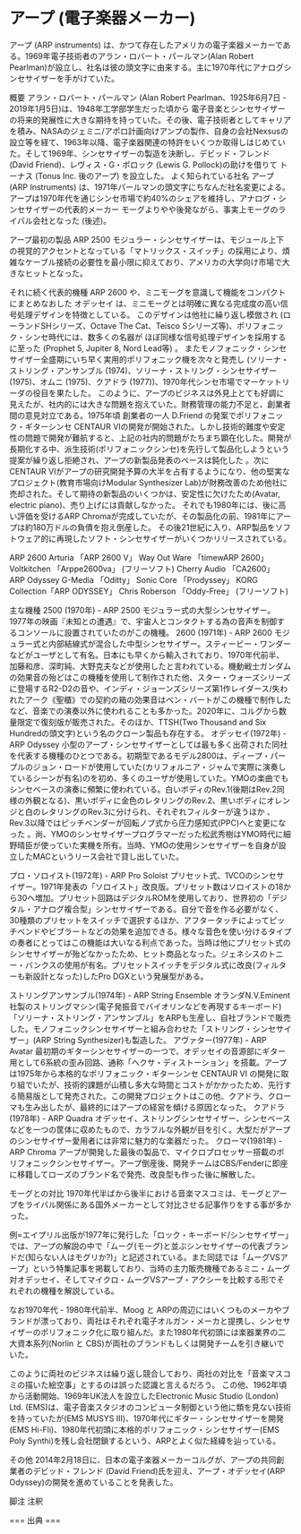 # アープ (電子楽器メーカー)

アープ (ARP instruments) は、かつて存在したアメリカの電子楽器メーカーである。1969年電子技術者のアラン・ロバート・パールマン(Alan Robert Pearlman)が設立し、社名は彼の頭文字に由来する。主に1970年代にアナログシンセサイザーを手がけていた。

概要
アラン・ロバート・パールマン (Alan Robert Pearlman、1925年6月7日 - 2019年1月5日)は、1948年工学部学生だった頃から 電子音楽とシンセサイザーの将来的発展性に大きな期待を持っていた。その後、電子技術者としてキャリアを積み、NASAのジェミニ/アポロ計画向けアンプの製作、自身の会社Nexsusの設立等を経て、1963年以降、電子楽器関連の特許をいくつか取得しはじめていた。そして1969年、シンセサイザーの製造を決断し、デビッド・フレンド (David Friend)、レヴィス・G・ポロック (Lewis G. Pollock)の助けを借りて トーナス (Tonus Inc. 後のアープ) を設立した。
よく知られている社名 アープ (ARP Instruments) は、1971年パールマンの頭文字にちなんだ社名変更による。
アープは1970年代を通じシンセ市場で約40%のシェアを維持し、アナログ・シンセサイザーの代表的メーカー モーグよりやや後発ながら、事実上モーグのライバル会社となった (後述)。

アープ最初の製品 ARP 2500 モジュラー・シンセサイザーは、モジュール上下の視覚的アクセントとなっている「マトリックス・スイッチ」の採用により、煩雑なケーブル接続の必要性を最小限に抑えており、アメリカの大学向け市場で大きなヒットとなった。

それに続く代表的機種 ARP 2600 や、ミニモーグを意識して機能をコンパクトにまとめなおした オデッセイ は、ミニモーグとは明確に異なる完成度の高い信号処理デザインを特徴としている。 このデザインは他社に繰り返し模倣され (ローランドSHシリーズ、Octave The Cat、Teisco Sシリーズ等)、ポリフォニック・シンセ時代には、数多くの名器が ほぼ同様な信号処理デザインを採用するに至った (Prophet 5, Jupiter 8, Nord Lead等) 
。
またモノフォニック・シンセサイザー全盛期にいち早く実用的ポリフォニック機を次々と発売し (ソリーナ・ストリング・アンサンブル (1974)、ソリーナ・ストリング・シンセサイザー (1975)、オムニ (1975)、クアドラ (1977))、1970年代シンセ市場でマーケットリーダの役目を果たした。
このように、アープのビジネスは外見上とても好調に見えたが、社内的には大きな問題を抱えていた。財務管理の能力不足と、創業者間の意見対立である。1975年頃 創業者の一人 D.Friend の発案でポリフォニック・ギターシンセ CENTAUR VIの開発が開始された。しかし技術的難度や安定性の問題で開発が難航すると、上記の社内的問題がたちまち顕在化した。開発が長期化する中、派生技術(ポリフォニックシンセ)を先行して製品化しようという提案が繰り返し拒絶され、アープの新製品発表のペースは鈍化した 。次にCENTAUR VIがアープの研究開発予算の大半を占有するようになり、他の堅実なプロジェクト(教育市場向けModular Synthesizer Lab)が財務改善のため他社に売却された。そして期待の新製品のいくつかは、安定性に欠けたため(Avatar, electric piano)、売り上げには貢献しなかった。
それでも1980年には、後に高い評価を受けるARP Chromaが完成していたが、その製品化の前、1981年にアープは約180万ドルの負債を抱え倒産した。
その後21世紀に入り、ARP製品をソフトウェア的に再現したソフト・シンセサイザーがいくつかリリースされている。

ARP 2600
Arturia 「ARP 2600 V」
Way Out Ware 「timewARP 2600」
Voltkitchen 「Arppe2600va」 (フリーソフト)
Cherry Audio 「CA2600」
ARP Odyssey
G-Media 「Oditty」
Sonic Core 「Prodyssey」
KORG Collection「ARP ODYSSEY」
Chris Roberson 「Oddy-Free」 (フリーソフト)

主な機種
2500 (1970年) - ARP 2500
モジュラー式の大型シンセサイザー。1977年の映画『未知との遭遇』で、宇宙人とコンタクトする為の音声を制御するコンソールに設置されていたのがこの機種。
2600 (1971年) - ARP 2600
モジュラー式と内部結線式が混合した中型シンセサイザー。スティービー・ワンダーなどがユーザとして有名。日本にも早くから輸入されており、1970年代前半、加藤和彦、深町純、大野克夫などが使用したと言われている。機動戦士ガンダムの効果音の殆どはこの機種を使用して制作された他、スター・ウォーズシリーズに登場するR2-D2の音や、インディ・ジョーンズシリーズ第1作レイダース/失われたアーク《聖櫃》での契約の箱の効果音はベン・バートがこの機種で制作したなど、音楽での演奏以外に使われることも多かった。2020年に、コルグから数量限定で復刻版が販売された。そのほか、TTSH(Two Thousand and Six Hundredの頭文字)という名のクローン製品も存在する。
オデッセイ(1972年) - ARP Odyssey
小型のアープ・シンセサイザーとしては最も多く出荷された同社を代表する機種のひとつである。初期型であるモデル2800は、ディープ・パープルのジョン・ロードが使用していた(カリフォルニア・ジャムで実際に演奏しているシーンが有名)のを初め、多くのユーザが使用していた。YMOの楽曲でもシンセベースの演奏に頻繁に使われている。白いボディのRev.1(後期はRev.2同様の外観となる)、黒いボディに金色のレタリングのRev.2、黒いボディにオレンジと白のレタリングのRev.3に分けられ、それぞれフィルターが違うほか 、Rev.3以降ではピッチベンダーが回転ノブ式から圧力感知式(PPC)へと変更になった 。尚、YMOのシンセサイザープログラマーだった松武秀樹はYMO時代に細野晴臣が使っていた実機を所有。当時、YMOの使用シンセサイザーを自身が設立したMACというリース会社で貸し出していた。

プロ・ソロイスト(1972年) - ARP Pro Soloist
プリセット式、1VCOのシンセサイザー。1971年発表の「ソロイスト」改良版。プリセット数はソロイストの18から30へ増加。プリセット回路はデジタルROMを使用しており、世界初の「デジタル・アナログ複合型」シンセサイザーである。自分で音を作る必要がなく、30種類のプリセットをスイッチで選択するほか、アフタータッチによってピッチベンドやビブラートなどの効果を追加できる。様々な音色を使い分けるタイプの奏者にとってはこの機能は大いなる利点であった。当時は他にプリセット式のシンセサイザーが殆どなかったため、ヒット商品となった。ジェネシスのトニー・バンクスの使用が有名。プリセットスイッチをデジタル式に改良(フィルターも新設計となった)したPro DGXという発展型がある。

ストリングアンサンブル(1974年) - ARP String Ensemble
オランダN.V.Eminent社製のストリングマシン(電子発振音でバイオリンなどを再現するキーボード)「ソリーナ・ストリング・アンサンブル」をARPも生産し、自社ブランドで販売した。モノフォニックシンセサイザーと組み合わせた「ストリング・シンセサイザー」(ARP String Synthesizer)も製造した。
アヴァター(1977年) - ARP Avatar
最初期のギターシンセサイザーの一つで、オデッセイの音源部にギター用として6系統の歪み回路、通称「ヘクサ・ディストーション」を搭載。アープは1975年から本格的なポリフォニック・ギターシンセ CENTAUR VI の開発に取り組でいたが、技術的課題が山積し多大な時間とコストがかかったため、先行する簡易版として発売された。この開発プロジェクトはこの他、クアドラ、クローマも生み出したが、最終的にはアープの経営を傾ける原因となった。
クアドラ(1978年) - ARP Quadra
オデッセイ、ストリングシンセサイザー、シンセベースなどを一つの筐体に収めたもので、カラフルな外観が目を引く。大型だがアープのシンセサイザー愛用者には非常に魅力的な楽器だった。
クローマ(1981年) - ARP Chroma
アープが開発した最後の製品で、マイクロプロセッサー搭載のポリフォニックシンセサイザー。アープ倒産後、開発チームはCBS/Fenderに即座に移籍してローズのブランド名で発売、改良型も作った後に解散した。

モーグとの対比
1970年代半ばから後半における音楽マスコミは、モーグとアープをライバル関係にある国外メーカーとして対比させる記事作りをする事が多かった。

例=エイプリル出版が1977年に発行した「ロック・キーボード/シンセサイザー」では、アープの解説の中で「ムーグ(モーグ)と並ぶシンセサイザーの代表ブランドだ(知らない人はモグリか?)」と記述されている。また同誌では「ムーグVSアープ」という特集記事を掲載しており、当時の主力販売機種であるミニ・ムーグ対オデッセイ、そしてマイクロ・ムーグVSアープ・アクシーを比較する形でそれぞれの機種を解説している。

なお1970年代 - 1980年代前半、Moog と ARPの周辺にはいくつものメーカやブランドが漂っており、両社はそれぞれ電子オルガン・メーカと提携し、シンセサイザーのポリフォニック化に取り組んだ。また1980年代初頭には楽器業界の二大資本系列(Norlin と CBS)が両社のブランドもしくは開発チームを引き継いでいた。

このように両社のビジネスは繰り返し競合しており、両社の対比を「音楽マスコミの描いた絵空事」とするのは誤った認識と言えるだろう。
この他、1962年頃から活動開始、1969年UK法人を設立したElectronic Music Studio (London) Ltd. (EMS)は、電子音楽スタジオのコンピュータ制御という他に類を見ない技術を持っていたが(EMS MUSYS III)、1970年代にギター・シンセサイザーを開発(EMS Hi-Fli)、1980年代初頭に本格的ポリフォニック・シンセサイザー(EMS Poly Synthi)を残し会社閉鎖するという、ARPとよく似た経緯を辿っている。

その他
2014年2月18日に、日本の電子楽器メーカーコルグが、アープの共同創業者のデビッド・フレンド (David Friend)氏を迎え、アープ・オデッセイ(ARP Odyssey)の開発を進めていることを発表した。

脚注
注釈


=== 出典 ===